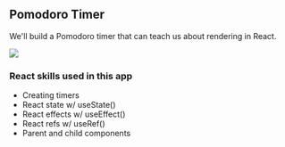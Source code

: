 ## Pomodoro Timer

We'll build a Pomodoro timer that can teach us about rendering in React.

[![](https://scotch-res.cloudinary.com/video/upload/vs_50,dl_200,e_loop/v1592352061/01_-_pomodoro_uwan1y.gif)]()

### React skills used in this app

- Creating timers
- React state w/ useState()
- React effects w/ useEffect()
- React refs w/ useRef()
- Parent and child components
